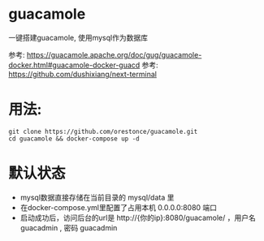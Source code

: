 # guacamole
一键搭建guacamole, 使用mysql作为数据库

参考: https://guacamole.apache.org/doc/gug/guacamole-docker.html#guacamole-docker-guacd
参考: https://github.com/dushixiang/next-terminal

# 用法:

````
git clone https://github.com/orestonce/guacamole.git
cd guacamole && docker-compose up -d
````

# 默认状态
  * mysql数据直接存储在当前目录的 mysql/data 里
  * 在docker-compose.yml里配置了占用本机 0.0.0.0:8080 端口
  * 启动成功后，访问后台的url是 http://{你的ip}:8080/guacamole/ ，用户名 guacadmin , 密码 guacadmin
